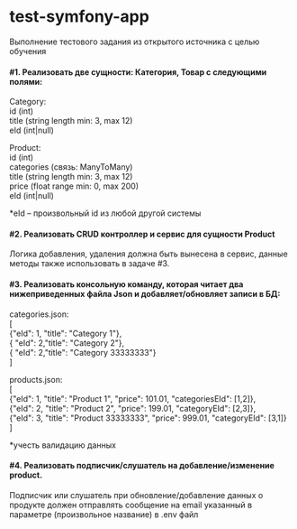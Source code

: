 # test-symfony-app
Выполнение тестового задания из открытого источника с целью обучения

#### #1. Реализовать две сущности: Категория, Товар с следующими полями:

Category:  
id (int)  
title (string length min: 3, max 12)  
eId (int|null)  

Product:  
id (int)  
categories (связь: ManyToMany)  
title (string length min: 3, max 12)  
price (float range min: 0, max 200)  
eId (int|null)  

*eId – произвольный id из любой другой системы

#### #2. Реализовать CRUD контроллер и сервис для сущности Product

Логика добавления, удаления должна быть вынесена в сервис, данные методы также использовать в задаче #3.

#### #3. Реализовать консольную команду, которая читает два нижеприведенных файла Json и добавляет/обновляет записи в БД:

categories.json:  
[  
 {"eId": 1, "title": "Category 1"},  
 { "eId": 2,"title": "Category 2"},  
 { "eId": 2,"title": "Category 33333333"}  
]  

products.json:  
[  
 {"eId": 1, "title": "Product 1", "price": 101.01, "categoriesEId": [1,2]},  
 {"eId": 2, "title": "Product 2", "price": 199.01, "categoryEId": [2,3]},  
 {"eId": 3, "title": "Product 33333333", "price": 999.01, "categoryEId": [3,1]}  
]  

*учесть валидацию данных 

#### #4. Реализовать подписчик/слушатель на добавление/изменение product.

Подписчик или слушатель при обновление/добавление данных о продукте должен отправлять сообщение на email указанный в параметре (произвольное название) в .env файл
